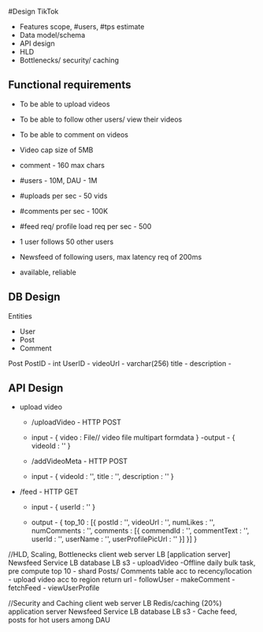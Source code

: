 #Design TikTok
- Features scope, #users, #tps estimate
- Data model/schema
- API design
- HLD
- Bottlenecks/ security/ caching

## Functional requirements 
- To be able to upload videos
- To be able to follow other users/ view their videos
- To be able to comment on videos
- Video cap size of 5MB
- comment - 160 max chars  
- #users - 10M, DAU - 1M
- #uploads per sec - 50 vids
- #comments per sec - 100K
- #feed req/ profile load req per sec - 500  
- 1 user follows 50 other users

- Newsfeed of following users, max latency req of 200ms
- available, reliable 

## DB Design
Entities
- User
- Post
- Comment

Post
PostID - int
UserID - 
videoUrl - varchar(256)
title - 
description - 

## API Design
- upload video 
  - /uploadVideo - HTTP POST
  - input - {
    video : File// video file multipart formdata
  }
  -output - {
    videoId : ''
  }

  - /addVideoMeta - HTTP POST
  - input - {
    videoId : '',
    title : '',
    description : ''
  }

- /feed - HTTP GET 
  - input - {
    userId : ''
  }

  - output - {
    top_10 : [{
        postId : '',
        videoUrl : '',
        numLikes : '',
        numComments : '',
        comments : [{
            commendId : '',
            commentText : '',
            userId : '',
            userName : '',
            userProfilePicUrl : '' 
        }]
    }]
  }
    

//HLD, Scaling, Bottlenecks
client    web server          LB     [application server]  Newsfeed Service                             LB      database                                                   LB   s3
          - uploadVideo                                     -Offline daily bulk task, pre compute top 10       - shard Posts/ Comments table acc to recency/location            - upload video acc to region return url
          - followUser
          - makeComment
          - fetchFeed
          - viewUserProfile     


//Security and Caching
client    web server  LB   Redis/caching (20%)    application server  Newsfeed Service    LB       database    LB     s3
                          - Cache feed, posts for hot users among DAU
                          